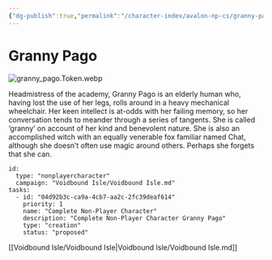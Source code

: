 ```yaml
---
{"dg-publish":true,"permalink":"/character-index/avalon-np-cs/granny-pago/","title":"Granny Pago","tags":["JournalEntryPage"]}
---
```






# Granny Pago
![granny_pago.Token.webp](/img/user/Voidbound%20token%20images/granny_pago.Token.webp)

Headmistress of the academy, Granny Pago is an elderly human who, having lost the use of her legs, rolls around in a heavy mechanical wheelchair. Her keen intellect is at-odds with her failing memory, so her conversation tends to meander through a series of tangents. She is called ‘granny’ on account of her kind and benevolent nature. She is also an accomplished witch with an equally venerable fox familiar named Chat, although she doesn’t often use magic around others. Perhaps she forgets that she can.

```RpgManager4
id: 
  type: "nonplayercharacter"
  campaign: "Voidbound Isle/Voidbound Isle.md"
tasks: 
  - id: "04d92b3c-ca9a-4cb7-aa2c-2fc39deaf614"
    priority: 1
    name: "Complete Non-Player Character"
    description: "Complete Non-Player Character Granny Pago"
    type: "creation"
    status: "proposed"
```
[[Voidbound Isle/Voidbound Isle\|Voidbound Isle/Voidbound Isle.md]]